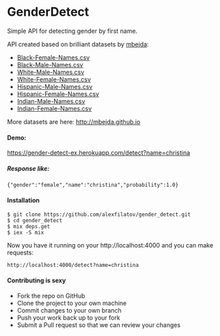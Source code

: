 # GenderDetect

Simple API for detecting gender by first name.

API created based on brilliant datasets by [mbejda](https://gist.github.com/mbejda):

- [Black-Female-Names.csv](https://gist.github.com/mbejda/9dc89056005a689a6456)
- [Black-Male-Names.csv](https://gist.github.com/mbejda/61eb488cec271086632d)
- [White-Male-Names.csv](https://gist.github.com/mbejda/6c2293ba3333b7e76269)
- [White-Female-Names.csv](https://gist.github.com/mbejda/26ad0574eda7fca78573)
- [Hispanic-Male-Names.csv](https://gist.github.com/mbejda/21fbbfe24efd2a114800)
- [Hispanic-Female-Names.csv](https://gist.github.com/mbejda/1e77ee4ad268916142a6)
- [Indian-Male-Names.csv](https://gist.github.com/mbejda/7f86ca901fe41bc14a63)
- [Indian-Female-Names.csv](https://gist.github.com/mbejda/9b93c7545c9dd93060bd)

More datasets are here: http://mbejda.github.io

#### Demo:
https://gender-detect-ex.herokuapp.com/detect?name=christina

##### Response like:
```
{"gender":"female","name":"christina","probability":1.0}
```

#### Installation

```
$ git clone https://github.com/alexfilatov/gender_detect.git
$ cd gender_detect
$ mix deps.get
$ iex -S mix
```

Now you have it running on your http://localhost:4000 and you can make requests:

```
http://localhost:4000/detect?name=christina
```


#### Contributing is sexy

- Fork the repo on GitHub
- Clone the project to your own machine
- Commit changes to your own branch
- Push your work back up to your fork
- Submit a Pull request so that we can review your changes
